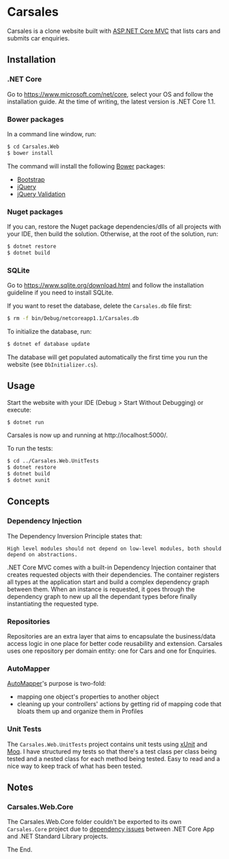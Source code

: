 Carsales
============

Carsales is a clone website built with [ASP.NET Core MVC](https://github.com/aspnet/Mvc) that lists cars and submits car enquiries.


## Installation

### .NET Core

Go to https://www.microsoft.com/net/core, select your OS and follow the installation guide. At the time of writing, the latest version is .NET Core 1.1.

### Bower packages

In a command line window, run:

```sh
$ cd Carsales.Web
$ bower install
```

The command will install the following [Bower](https://bower.io/) packages:

* [Bootstrap](http://getbootstrap.com/)
* [jQuery](https://jquery.com/)
* [jQuery Validation](https://jqueryvalidation.org/)

### Nuget packages

If you can, restore the Nuget package dependencies/dlls of all projects with your IDE, then build the solution. Otherwise, at the root of the solution, run:
```sh
$ dotnet restore
$ dotnet build
```

### SQLite

Go to https://www.sqlite.org/download.html and follow the installation guideline if you need to install SQLite.

If you want to reset the database, delete the `Carsales.db` file first:
```sh
$ rm -f bin/Debug/netcoreapp1.1/Carsales.db
```

To initialize the database, run:
```sh
$ dotnet ef database update
```

The database will get populated automatically the first time you run the website (see `DbInitializer.cs`).


## Usage

Start the website with your IDE (Debug > Start Without Debugging) or execute:
```sh
$ dotnet run
```

Carsales is now up and running at http://localhost:5000/.

To run the tests:
```sh
$ cd ../Carsales.Web.UnitTests
$ dotnet restore
$ dotnet build
$ dotnet xunit
```

## Concepts

### Dependency Injection

The Dependency Inversion Principle states that:
```
High level modules should not depend on low-level modules, both should depend on abstractions.
```

.NET Core MVC comes with a built-in Dependency Injection container that creates requested objects with their dependencies. The container registers all types at the application start and build a complex dependency graph between them. When an instance is requested, it goes through the dependency graph to new up all the dependant types before finally instantiating the requested type.

### Repositories

Repositories are an extra layer that aims to encapsulate the business/data access logic in one place for better code reusability and extension.
Carsales uses one repository per domain entity: one for Cars and one for Enquiries.

### AutoMapper

[AutoMapper](http://automapper.org/)'s purpose is two-fold:

* mapping one object's properties to another object
* cleaning up your controllers' actions by getting rid of mapping code that bloats them up and organize them in Profiles

### Unit Tests

The `Carsales.Web.UnitTests` project contains unit tests using [xUnit](https://xunit.github.io/) and [Moq](https://github.com/moq/moq4).
I have structured my tests so that there's a test class per class being tested and a nested class for each method being tested. Easy to read and a nice way to keep track of what has been tested.


## Notes

### Carsales.Web.Core

The Carsales.Web.Core folder couldn't be exported to its own `Carsales.Core` project due to [dependency issues](https://github.com/dotnet/coreclr/issues/10037) between .NET Core App and .NET Standard Library projects.

The End.